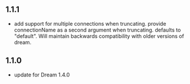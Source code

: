 ## 1.1.1

- add support for multiple connections when truncating. provide connectionName as a second argument when truncating. defaults to "default". Will maintain backwards compatibility with older versions of dream. 

## 1.1.0

- update for Dream 1.4.0
